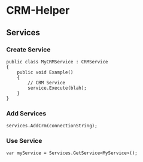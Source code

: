 # CRM-Helper

## Services
### Create Service

    public class MyCRMService : CRMService
    {
        public void Example()
        {
            // CRM Service
            service.Execute(blah);
        }
    }
    
### Add Services

    services.AddCrm(connectionString);
   
### Use Service

    var myService = Services.GetService<MyService>();
    
